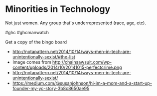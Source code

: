 # Minorities in Technology

Not just women. Any group that's underrepresented (race, age, etc).

#ghc #ghcmanwatch

Get a copy of the bingo board


* http://notapattern.net/2014/10/14/ways-men-in-tech-are-unintentionally-sexist/#the-list
* Image comes from http://chainsawsuit.com/wp-content/uploads/2014/10/20141015-perfectcrime.png
* http://notapattern.net/2014/10/14/ways-men-in-tech-are-unintentionally-sexist/
* https://medium.com/@susanjohnson/hi-im-a-mom-and-a-start-up-founder-my-yc-story-3b8c8650ae95